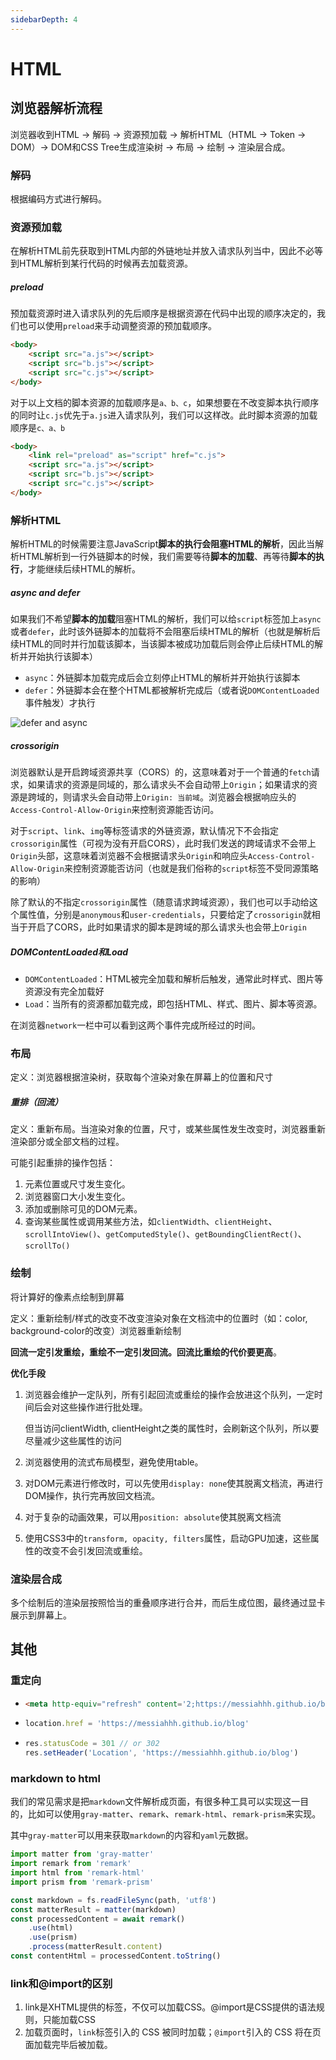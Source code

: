 ```yaml
---
sidebarDepth: 4
---
```

# HTML
## 浏览器解析流程

浏览器收到HTML -> 解码 -> 资源预加载 -> 解析HTML（HTML -> Token -> DOM）-> DOM和CSS Tree生成渲染树 -> 布局 -> 绘制 -> 渲染层合成。

### 解码

根据编码方式进行解码。

### 资源预加载

在解析HTML前先获取到HTML内部的外链地址并放入请求队列当中，因此不必等到HTML解析到某行代码的时候再去加载资源。

##### preload

预加载资源时进入请求队列的先后顺序是根据资源在代码中出现的顺序决定的，我们也可以使用`preload`来手动调整资源的预加载顺序。

``` html
<body>
    <script src="a.js"></script>
    <script src="b.js"></script>
    <script src="c.js"></script>
</body>
```

对于以上文档的脚本资源的加载顺序是`a、b、c`，如果想要在不改变脚本执行顺序的同时让`c.js`优先于`a.js`进入请求队列，我们可以这样改。此时脚本资源的加载顺序是`c、a、b`

``` html
<body>
    <link rel="preload" as="script" href="c.js">
    <script src="a.js"></script>
    <script src="b.js"></script>
    <script src="c.js"></script>
</body>
```

### 解析HTML

解析HTML的时候需要注意JavaScript**脚本的执行会阻塞HTML的解析**，因此当解析HTML解析到一行外链脚本的时候，我们需要等待**脚本的加载**、再等待**脚本的执行**，才能继续后续HTML的解析。



##### async and defer

如果我们不希望**脚本的加载**阻塞HTML的解析，我们可以给`script`标签加上`async`或者`defer`，此时该外链脚本的加载将不会阻塞后续HTML的解析（也就是解析后续HTML的同时并行加载该脚本，当该脚本被成功加载后则会停止后续HTML的解析并开始执行该脚本）

- `async`：外链脚本加载完成后会立刻停止HTML的解析并开始执行该脚本
- `defer`：外链脚本会在整个HTML都被解析完成后（或者说`DOMContentLoaded`事件触发）才执行

![defer and async](https://image-static.segmentfault.com/215/179/2151798436-59da4801c6772_articlex)



##### crossorigin

浏览器默认是开启跨域资源共享（CORS）的，这意味着对于一个普通的`fetch`请求，如果请求的资源是同域的，那么请求头不会自动带上`Origin`；如果请求的资源是跨域的，则请求头会自动带上`Origin: 当前域`。浏览器会根据响应头的`Access-Control-Allow-Origin`来控制资源能否访问。

对于`script`、`link`、`img`等标签请求的外链资源，默认情况下不会指定`crossorigin`属性（可视为没有开启CORS），此时我们发送的跨域请求不会带上`Origin`头部，这意味着浏览器不会根据请求头`Origin`和响应头`Access-Control-Allow-Origin`来控制资源能否访问（也就是我们俗称的`script`标签不受同源策略的影响）

除了默认的不指定`crossorigin`属性（随意请求跨域资源），我们也可以手动给这个属性值，分别是`anonymous`和`user-credentials`，只要给定了`crossorigin`就相当于开启了CORS，此时如果请求的脚本是跨域的那么请求头也会带上`Origin`





##### DOMContentLoaded和Load

- `DOMContentLoaded`：HTML被完全加载和解析后触发，通常此时样式、图片等资源没有完全加载好
- `Load`：当所有的资源都加载完成，即包括HTML、样式、图片、脚本等资源。

在浏览器`network`一栏中可以看到这两个事件完成所经过的时间。



### 布局

定义：浏览器根据渲染树，获取每个渲染对象在屏幕上的位置和尺寸

##### 重排（回流）

定义：重新布局。当渲染对象的位置，尺寸，或某些属性发生改变时，浏览器重新渲染部分或全部文档的过程。

可能引起重排的操作包括：

1. 元素位置或尺寸发生变化。
2. 浏览器窗口大小发生变化。
3. 添加或删除可见的DOM元素。
4. 查询某些属性或调用某些方法，如`clientWidth`、`clientHeight`、`scrollIntoView()`、`getComputedStyle()`、`getBoundingClientRect()`、`scrollTo()`




### 绘制

将计算好的像素点绘制到屏幕

定义：重新绘制/样式的改变不改变渲染对象在文档流中的位置时（如：color, background-color的改变）浏览器重新绘制

**回流一定引发重绘，重绘不一定引发回流。回流比重绘的代价要更高**。

**优化手段**

1. 浏览器会维护一定队列，所有引起回流或重绘的操作会放进这个队列，一定时间后会对这些操作进行批处理。

   但当访问clientWidth, clientHeight之类的属性时，会刷新这个队列，所以要尽量减少这些属性的访问

2. 浏览器使用的流式布局模型，避免使用table。

3. 对DOM元素进行修改时，可以先使用`display: none`使其脱离文档流，再进行DOM操作，执行完再放回文档流。

4. 对于复杂的动画效果，可以用`position: absolute`使其脱离文档流

5. 使用CSS3中的`transform, opacity, filters`属性，启动GPU加速，这些属性的改变不会引发回流或重绘。



### 渲染层合成

多个绘制后的渲染层按照恰当的重叠顺序进行合并，而后生成位图，最终通过显卡展示到屏幕上。









## 其他

### 重定向

- ``` html
  <meta http-equiv="refresh" content='2;https://messiahhh.github.io/blog'>
  ```

- ``` js
  location.href = 'https://messiahhh.github.io/blog'
  ```

- ``` js
  res.statusCode = 301 // or 302
  res.setHeader('Location', 'https://messiahhh.github.io/blog')
  ```

### markdown to html

我们的常见需求是把`markdown`文件解析成页面，有很多种工具可以实现这一目的，比如可以使用`gray-matter`、`remark`、`remark-html`、`remark-prism`来实现。

其中`gray-matter`可以用来获取`markdown`的内容和`yaml`元数据。

``` js
import matter from 'gray-matter'
import remark from 'remark'
import html from 'remark-html'
import prism from 'remark-prism'

const markdown = fs.readFileSync(path, 'utf8')
const matterResult = matter(markdown)
const processedContent = await remark()
	.use(html)
	.use(prism)
	.process(matterResult.content)
const contentHtml = processedContent.toString()
```



### link和@import的区别

1. link是XHTML提供的标签，不仅可以加载CSS。@import是CSS提供的语法规则，只能加载CSS
2. 加载页面时，`link`标签引入的 CSS 被同时加载；`@import`引入的 CSS 将在页面加载完毕后被加载。

